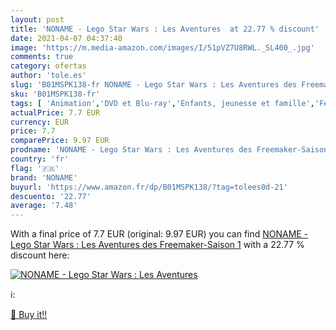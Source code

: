```yaml
---
layout: post
title: 'NONAME - Lego Star Wars : Les Aventures  at 22.77 % discount'
date: 2021-04-07 04:37:40
image: 'https://m.media-amazon.com/images/I/51pVZ7U8RWL._SL400_.jpg'
comments: true
category: ofertas
author: 'tole.es'
slug: 'B01MSPK138-fr NONAME - Lego Star Wars : Les Aventures des Freemaker-...'
sku: 'B01MSPK138-fr'
tags: [ 'Animation','DVD et Blu-ray','Enfants, jeunesse et famille','Featured Categories','Séries TV','lego','noname', ]
actualPrice: 7.7 EUR
currency: EUR
price: 7.7
comparePrice: 9.97 EUR
prodname: 'NONAME - Lego Star Wars : Les Aventures des Freemaker-Saison 1'
country: 'fr'
flag: '🇫🇷'
brand: 'NONAME'
buyurl: 'https://www.amazon.fr/dp/B01MSPK138/?tag=tolees0d-21'
descuento: '22.77'
average: '7.48'
---
```


With a final price of 7.7 EUR (original: 9.97 EUR) you can find [NONAME - Lego Star Wars : Les Aventures des Freemaker-Saison 1](https://www.amazon.fr/dp/B01MSPK138/?tag=tolees0d-21) with a  22.77 % discount here:

[![NONAME - Lego Star Wars : Les Aventures ](https://m.media-amazon.com/images/I/51pVZ7U8RWL._SL400_.jpg)](https://www.amazon.fr/dp/B01MSPK138/?tag=tolees0d-21)

ℹ️:


[🛒 Buy it!!](https://www.amazon.fr/dp/B01MSPK138/?tag=tolees0d-21)
